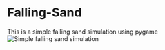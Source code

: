 # Falling-Sand
This is a simple falling sand simulation using pygame
![Simple falling sand simulation](falling-sand.gif)
